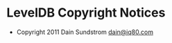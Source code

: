 LevelDB Copyright Notices 
=========================

* Copyright 2011 Dain Sundstrom <dain@iq80.com>
